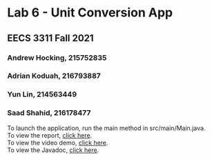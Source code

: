 # Lab 6 - Unit Conversion App  
## EECS 3311 Fall 2021

### Andrew Hocking, 215752835  
### Adrian Koduah, 216793887  
### Yun Lin, 214563449  
### Saad Shahid, 216178477

To launch the application, run the main method in src/main/Main.java.  
To view the report, [click here](https://github.com/AndrewHocking/EECS-3311-Lab-6/blob/main/Lab%206%20Report.pdf).  
To view the video demo, [click here](https://youtu.be/CMPQEQwKick).  
To view the Javadoc, [click here](https://hocking.tech/EECS-3311-Lab-6/).